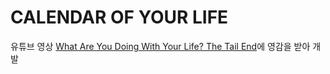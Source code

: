 # CALENDAR OF YOUR LIFE

유튜브 영상 [What Are You Doing With Your Life? The Tail End](https://www.youtube.com/watch?v=JXeJANDKwDc&ab_channel=Kurzgesagt%E2%80%93InaNutshell)에 영감을 받아 개발 

